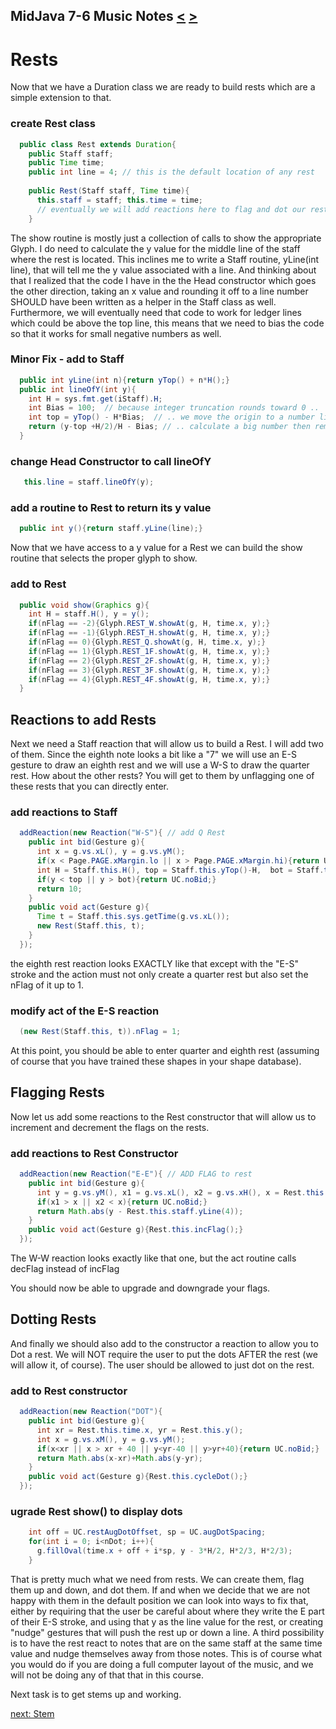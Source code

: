 ## MidJava 7-6 Music Notes [&LT;](MJ0705.md) [&GT;](MJ0707.md)
# Rests

Now that we have a Duration class we are ready to build rests which are a simple extension to that.

### create Rest class
```java
  public class Rest extends Duration{
    public Staff staff;
    public Time time;
    public int line = 4; // this is the default location of any rest
    
    public Rest(Staff staff, Time time){
      this.staff = staff; this.time = time;
      // eventually we will add reactions here to flag and dot our rests.
    }
```

The show routine is mostly just a collection of calls to show the appropriate Glyph. I do need to calculate the y value for the middle line of the staff where the rest is located. This inclines me to write a Staff routine, yLine(int line), that will tell me the y value associated with a line. And thinking about that I realized that the code I have in the the Head constructor which goes the other direction, taking an x value and rounding it off to a line number SHOULD have been written as a helper in the Staff class as well. Furthermore, we will eventually need that code to work for ledger lines which could be above the top line, this means that we need to bias the code so that it works for small negative numbers as well. 

### Minor Fix - add to Staff
```java
  public int yLine(int n){return yTop() + n*H();}
  public int lineOfY(int y){
    int H = sys.fmt.get(iStaff).H;
    int Bias = 100;  // because integer truncation rounds toward 0 ..
    int top = yTop() - H*Bias;  // .. we move the origin to a number like -100
    return (y-top +H/2)/H - Bias; // .. calculate a big number then remove that Bias
  }
```

### change Head Constructor to call lineOfY
```java
   this.line = staff.lineOfY(y);
```

### add a routine to Rest to return its y value   
```java
  public int y(){return staff.yLine(line);}
```

Now that we have access to a y value for a Rest we can build the show routine that selects the proper glyph to show.   

### add to Rest   
```java
  public void show(Graphics g){
    int H = staff.H(), y = y();
    if(nFlag == -2){Glyph.REST_W.showAt(g, H, time.x, y);}
    if(nFlag == -1){Glyph.REST_H.showAt(g, H, time.x, y);}
    if(nFlag == 0){Glyph.REST_Q.showAt(g, H, time.x, y);}
    if(nFlag == 1){Glyph.REST_1F.showAt(g, H, time.x, y);}
    if(nFlag == 2){Glyph.REST_2F.showAt(g, H, time.x, y);}
    if(nFlag == 3){Glyph.REST_3F.showAt(g, H, time.x, y);}
    if(nFlag == 4){Glyph.REST_4F.showAt(g, H, time.x, y);}
  }
```

## Reactions to add Rests

Next we need a Staff reaction that will allow us to build a Rest. I will add two of them. Since the eighth note looks a bit like a "7" we will use an E-S gesture to draw an eighth rest and we will use a W-S to draw the quarter rest. How about the other rests? You will get to them by unflagging one of these rests that you can directly enter.

### add reactions to Staff
```java
  addReaction(new Reaction("W-S"){ // add Q Rest
    public int bid(Gesture g){
      int x = g.vs.xL(), y = g.vs.yM();
      if(x < Page.PAGE.xMargin.lo || x > Page.PAGE.xMargin.hi){return UC.noBid;}
      int H = Staff.this.H(), top = Staff.this.yTop()-H,  bot = Staff.this.yBot()+H;
      if(y < top || y > bot){return UC.noBid;}
      return 10;
    }
    public void act(Gesture g){
      Time t = Staff.this.sys.getTime(g.vs.xL());
      new Rest(Staff.this, t);
    }
  });
```

the eighth rest reaction looks EXACTLY like that except with the "E-S" stroke and the action must not only create a quarter rest but also set the nFlag of it up to 1.

### modify act of the E-S reaction
```java
  (new Rest(Staff.this, t)).nFlag = 1;
```

At this point, you should be able to enter quarter and eighth rest (assuming of course that you have trained these shapes in your shape database).

## Flagging Rests
Now let us add some reactions to the Rest constructor that will allow us to increment and decrement the flags on the rests.

### add reactions to Rest Constructor
```java
  addReaction(new Reaction("E-E"){ // ADD FLAG to rest
    public int bid(Gesture g){
      int y = g.vs.yM(), x1 = g.vs.xL(), x2 = g.vs.xH(), x = Rest.this.time.x;
      if(x1 > x || x2 < x){return UC.noBid;}
      return Math.abs(y - Rest.this.staff.yLine(4));
    }
    public void act(Gesture g){Rest.this.incFlag();}
  });
```

The W-W reaction looks exactly like that one, but the act routine calls decFlag instead of incFlag

You should now be able to upgrade and downgrade your flags.

## Dotting Rests
And finally we should also add to the constructor a reaction to allow you to Dot a rest. We will NOT require the user to put the dots AFTER the rest (we will allow it, of course). The user should be allowed to just dot on the rest.

### add to Rest constructor
```java
  addReaction(new Reaction("DOT"){
    public int bid(Gesture g){
      int xr = Rest.this.time.x, yr = Rest.this.y();
      int x = g.vs.xM(), y = g.vs.yM();
      if(x<xr || x > xr + 40 || y<yr-40 || y>yr+40){return UC.noBid;}
      return Math.abs(x-xr)+Math.abs(y-yr);
    }
    public void act(Gesture g){Rest.this.cycleDot();}
  });
```

### ugrade Rest show() to display dots
```java
    int off = UC.restAugDotOffset, sp = UC.augDotSpacing;
    for(int i = 0; i<nDot; i++){
      g.fillOval(time.x + off + i*sp, y - 3*H/2, H*2/3, H*2/3);
    }
```

That is pretty much what we need from rests. We can create them, flag them up and down, and dot them. If and when we decide that we are not happy with them in the default position we can look into ways to fix that, either by requiring that the user be careful about where they write the E part of their E-S stroke, and using that y as the line value for the rest, or creating "nudge" gestures that will push the rest up or down a line. A third possibility is to have the rest react to notes that are on the same staff at the same time value and nudge themselves away from those notes. This is of course what you would do if you are doing a full computer layout of the music, and we will not be doing any of that that in this course.

Next task is to get stems up and working.

[next: Stem](MJ0707.md)